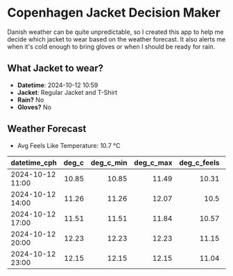
# Copenhagen Jacket Decision Maker

Danish weather can be quite unpredictable, so I created this app to help me decide which jacket to wear based on the weather forecast. 
It also alerts me when it's cold enough to bring gloves or when I should be ready for rain.

## What Jacket to wear?

- **Datetime**: 2024-10-12 10:59
- **Jacket**: Regular Jacket and T-Shirt
- **Rain?** No
- **Gloves?** No

## Weather Forecast
- Avg Feels Like Temperature: 10.7 °C

| datetime_cph     |   deg_c |   deg_c_min |   deg_c_max |   deg_c_feels | weather   | wind   | rain   |
|:-----------------|--------:|------------:|------------:|--------------:|:----------|:-------|:-------|
| 2024-10-12 11:00 |   10.85 |       10.85 |       11.49 |         10.31 | Clouds    | Medium | None   |
| 2024-10-12 14:00 |   11.26 |       11.26 |       12.07 |         10.5  | Clouds    | Medium | None   |
| 2024-10-12 17:00 |   11.51 |       11.51 |       11.84 |         10.57 | Clouds    | Medium | None   |
| 2024-10-12 20:00 |   12.23 |       12.23 |       12.23 |         11.15 | Clouds    | High   | None   |
| 2024-10-12 23:00 |   12.15 |       12.15 |       12.15 |         11.04 | Clouds    | High   | None   |
        